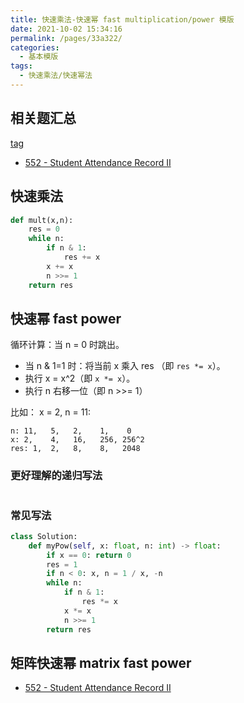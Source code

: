 ```yaml
---
title: 快速乘法-快速幂 fast multiplication/power 模版
date: 2021-10-02 15:34:16
permalink: /pages/33a322/
categories:
  - 基本模版
tags:
  - 快速乘法/快速幂法
---
```

## 相关题汇总
[tag](/tags/?tag=快速乘法%2F快速幂法)

- [552 - Student Attendance Record II](/pages/ae5627/)

## 快速乘法
```python
def mult(x,n):
    res = 0
    while n:
        if n & 1:
            res += x
        x += x
        n >>= 1
    return res
```

## 快速幂 fast power
循环计算：当 n = 0 时跳出。
- 当 n & 1=1 时：将当前 x 乘入 res （即 `res *= x`）。
- 执行 x = x^2（即 `x *= x`）。
- 执行 n 右移一位（即 n >>= 1）

比如： x = 2, n = 11:

```
n: 11,   5,   2,    1,    0
x: 2,    4,   16,   256, 256^2
res: 1,  2,   8,    8,   2048
```


### 更好理解的递归写法
```python

```


### 常见写法
```python
class Solution:
    def myPow(self, x: float, n: int) -> float:
        if x == 0: return 0
        res = 1
        if n < 0: x, n = 1 / x, -n
        while n:
            if n & 1: 
                res *= x
            x *= x
            n >>= 1
        return res
```

## 矩阵快速幂 matrix fast power
- [552 - Student Attendance Record II](/pages/ae5627/)

